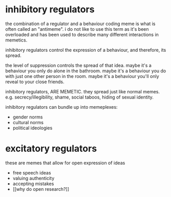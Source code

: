 # inhibitory regulators
the combination of a regulator and a behaviour coding meme is what is often called an "antimeme". i do not like to use this term as it's been overloaded and has been used to describe many different interactions in memetics.

inhibitory regulators control the expression of a behaviour, and therefore, its spread.

the level of suppression controls the spread of that idea. maybe it's a behaviour you only do alone in the bathroom. maybe it's a behaviour you do with just one other person in the room. maybe it's a behaviour you'll only reveal to your close friends.

inhibitory regulators, ARE MEMETIC. they spread just like normal memes. e.g. secrecy/illegibility, shame, social taboos, hiding of sexual identity.

inhibitory regulators can bundle up into memeplexes:
- gender norms
- cultural norms
- political ideologies
# excitatory regulators
these are memes that allow for open expression of ideas
- free speech ideas
- valuing authenticity
- accepting mistakes
- [[why do open research?]]